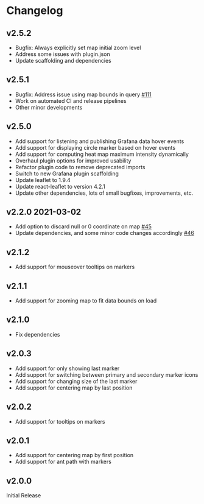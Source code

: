# Changelog

## v2.5.2

* Bugfix: Always explicitly set map initial zoom level
* Address some issues with plugin.json
* Update scaffolding and dependencies

## v2.5.1

* Bugfix: Address issue using map bounds in query [#111](https://github.com/alexandrainst/alexandra-trackmap-panel/issues/111)
* Work on automated CI and release pipelines
* Other minor developments

## v2.5.0

* Add support for listening and publishing Grafana data hover events
* Add support for displaying circle marker based on hover events
* Add support for computing heat map maximum intensity dynamically
* Overhaul plugin options for improved usability
* Refactor plugin code to remove deprecated imports
* Switch to new Grafana plugin scaffolding
* Update leaflet to 1.9.4
* Update react-leaflet to version 4.2.1
* Update other dependencies, lots of small bugfixes, improvements, etc.

## v2.2.0 2021-03-02

* Add option to discard null or 0 coordinate on map [#45](https://github.com/alexandrainst/alexandra-trackmap-panel/pull/45)
* Update dependencies, and some minor code changes accordingly [#46](https://github.com/alexandrainst/alexandra-trackmap-panel/pull/46)

## v2.1.2

* Add support for mouseover tooltips on markers

## v2.1.1

* Add support for zooming map to fit data bounds on load

## v2.1.0

* Fix dependencies

## v2.0.3

* Add support for only showing last marker
* Add support for switching between primary and secondary marker icons
* Add support for changing size of the last marker
* Add support for centering map by last position

## v2.0.2

* Add support for tooltips on markers

## v2.0.1

* Add support for centering map by first position
* Add support for ant path with markers

## v2.0.0

Initial Release
